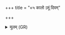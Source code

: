 +++
title = "०५ कालो ऽमूं दिवम्"

+++
<details><summary>मूलम् (GR)</summary>

कालो ऽमूं दिवम् अजनयत्  
कल इमां पृथिवीम् उत ।  
कालेन भूतं भव्यं च-  
-इषितं ह वि तिष्ठते ॥
</details>